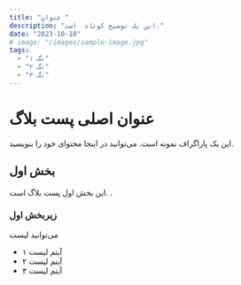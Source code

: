 ```yaml
---
title: "عنوان "
description: "این یک توضیح کوتاه  است."
date: "2023-10-10"
# image: "/images/sample-image.jpg"
tags:
  - "تگ ۱"
  - "تگ ۲"
  - "تگ ۳"
---
```


# عنوان اصلی پست بلاگ

این یک پاراگراف نمونه است. می‌توانید در اینجا محتوای خود را بنویسید.

## بخش اول

این بخش اول پست بلاگ است. .

### زیربخش اول

 می‌توانید لیست‌ 

- آیتم لیست ۱
- آیتم لیست ۲
- آیتم لیست ۳
